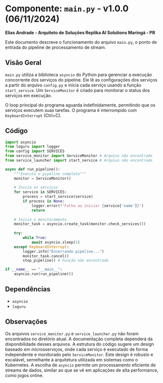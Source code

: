 # Componente: `main.py` - v1.0.0 (06/11/2024)

**Elias Andrade - Arquiteto de Soluções Replika AI Solutions Maringá - PR**

Este documento descreve o funcionamento do arquivo `main.py`, o ponto de entrada do pipeline de processamento de stream.

## Visão Geral

`main.py` utiliza a biblioteca `asyncio` do Python para gerenciar a execução concorrente dos serviços do pipeline.  Ele lê as configurações dos serviços a partir do arquivo `config.py` e inicia cada serviço usando a função `start_service`.  Um `ServiceMonitor` é criado para monitorar o status dos serviços em execução.

O loop principal do programa aguarda indefinidamente, permitindo que os serviços executem suas tarefas.  O programa é interrompido com `KeyboardInterrupt` (Ctrl+C).

## Código

```python
import asyncio
from loguru import logger
from config import SERVICES
from service_monitor import ServiceMonitor # Arquivo não encontrado
from service_launcher import start_service # Arquivo não encontrado

async def run_pipeline():
    """Executa o pipeline completo"""
    monitor = ServiceMonitor()
    
    # Inicia os serviços
    for service in SERVICES:
        process = start_service(service)
        if process is None:
            logger.error(f"Falha ao iniciar {service['name']}")
            return
        
    # Inicia o monitoramento
    monitor_task = asyncio.create_task(monitor.check_services())
    
    try:
        while True:
            await asyncio.sleep(1)
    except KeyboardInterrupt:
        logger.info("Encerrando pipeline...")
        monitor_task.cancel()
        stop_pipeline() # Função não encontrada

if __name__ == "__main__":
    asyncio.run(run_pipeline())
```

## Dependências

* `asyncio`
* `loguru`

## Observações

Os arquivos `service_monitor.py` e `service_launcher.py` não foram encontrados no diretório atual.  A documentação completa dependerá da disponibilidade desses arquivos.  A estrutura do código sugere um design baseado em microsserviços, onde cada serviço é executado de forma independente e monitorado pelo `ServiceMonitor`.  Este design é robusto e escalável, semelhante à arquitetura utilizada em sistemas como o Kubernetes.  A escolha de `asyncio` permite um processamento eficiente de streams de dados, similar ao que se vê em aplicações de alta performance, como jogos online.
